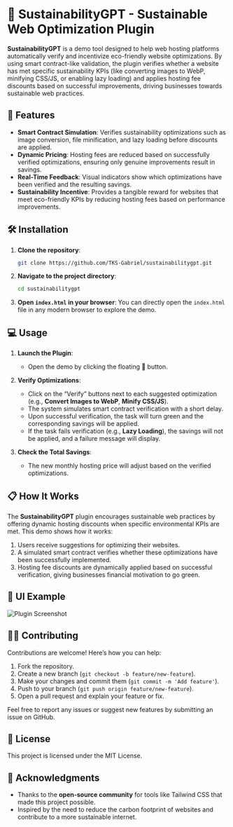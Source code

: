# 🌱 SustainabilityGPT - Sustainable Web Optimization Plugin

**SustainabilityGPT** is a demo tool designed to help web hosting platforms automatically verify and incentivize eco-friendly website optimizations. By using smart contract-like validation, the plugin verifies whether a website has met specific sustainability KPIs (like converting images to WebP, minifying CSS/JS, or enabling lazy loading) and applies hosting fee discounts based on successful improvements, driving businesses towards sustainable web practices.

## 🚀 Features
- **Smart Contract Simulation**: Verifies sustainability optimizations such as image conversion, file minification, and lazy loading before discounts are applied.
- **Dynamic Pricing**: Hosting fees are reduced based on successfully verified optimizations, ensuring only genuine improvements result in savings.
- **Real-Time Feedback**: Visual indicators show which optimizations have been verified and the resulting savings.
- **Sustainability Incentive**: Provides a tangible reward for websites that meet eco-friendly KPIs by reducing hosting fees based on performance improvements.

## 🛠️ Installation

1. **Clone the repository**:
   ```bash
   git clone https://github.com/TKS-Gabriel/sustainabilitygpt.git
   ```

2. **Navigate to the project directory**:
   ```bash
   cd sustainabilitygpt
   ```

3. **Open `index.html` in your browser**:
   You can directly open the `index.html` file in any modern browser to explore the demo.

## 💻 Usage

1. **Launch the Plugin**:
   - Open the demo by clicking the floating 🌱 button.
   
2. **Verify Optimizations**:
   - Click on the “Verify” buttons next to each suggested optimization (e.g., **Convert Images to WebP**, **Minify CSS/JS**).
   - The system simulates smart contract verification with a short delay.
   - Upon successful verification, the task will turn green and the corresponding savings will be applied.
   - If the task fails verification (e.g., **Lazy Loading**), the savings will not be applied, and a failure message will display.

3. **Check the Total Savings**:
   - The new monthly hosting price will adjust based on the verified optimizations.

## 📋 How It Works

The **SustainabilityGPT** plugin encourages sustainable web practices by offering dynamic hosting discounts when specific environmental KPIs are met. This demo shows how it works:
1. Users receive suggestions for optimizing their websites.
2. A simulated smart contract verifies whether these optimizations have been successfully implemented.
3. Hosting fee discounts are dynamically applied based on successful verification, giving businesses financial motivation to go green.

## 🎨 UI Example

![Plugin Screenshot](![image](https://github.com/user-attachments/assets/c4d82fdd-156c-4768-bf5a-b2ecf5c523e0)
)

## 🧑‍💻 Contributing

Contributions are welcome! Here’s how you can help:

1. Fork the repository.
2. Create a new branch (`git checkout -b feature/new-feature`).
3. Make your changes and commit them (`git commit -m 'Add feature'`).
4. Push to your branch (`git push origin feature/new-feature`).
5. Open a pull request and explain your feature or fix.

Feel free to report any issues or suggest new features by submitting an issue on GitHub.

## 📄 License

This project is licensed under the MIT License.

## 🙏 Acknowledgments

- Thanks to the **open-source community** for tools like Tailwind CSS that made this project possible.
- Inspired by the need to reduce the carbon footprint of websites and contribute to a more sustainable internet.
